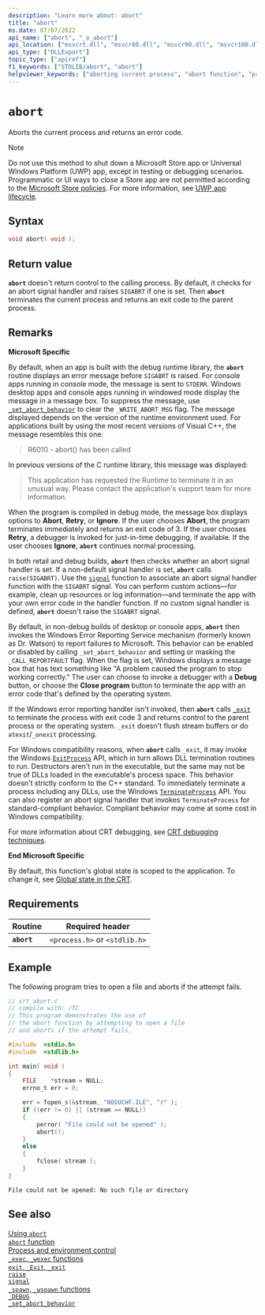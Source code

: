 ```yaml
---
description: "Learn more about: abort"
title: "abort"
ms.date: 07/07/2022
api_name: ["abort", "_o_abort"]
api_location: ["msvcrt.dll", "msvcr80.dll", "msvcr90.dll", "msvcr100.dll", "msvcr100_clr0400.dll", "msvcr110.dll", "msvcr110_clr0400.dll", "msvcr120.dll", "msvcr120_clr0400.dll", "ucrtbase.dll", "api-ms-win-crt-runtime-l1-1-0.dll"]
api_type: ["DLLExport"]
topic_type: ["apiref"]
f1_keywords: ["STDLIB/abort", "abort"]
helpviewer_keywords: ["aborting current process", "abort function", "processes, aborting"]
---
```

# `abort`

Aborts the current process and returns an error code.

> [!NOTE]
> Do not use this method to shut down a Microsoft Store app or Universal Windows Platform (UWP) app, except in testing or debugging scenarios. Programmatic or UI ways to close a Store app are not permitted according to the [Microsoft Store policies](/legal/windows/agreements/store-policies). For more information, see [UWP app lifecycle](/windows/uwp/launch-resume/app-lifecycle).

## Syntax

```C
void abort( void );
```

## Return value

**`abort`** doesn't return control to the calling process. By default, it checks for an abort signal handler and raises `SIGABRT` if one is set. Then **`abort`** terminates the current process and returns an exit code to the parent process.

## Remarks

**Microsoft Specific**

By default, when an app is built with the debug runtime library, the **`abort`** routine displays an error message before `SIGABRT` is raised. For console apps running in console mode, the message is sent to `STDERR`. Windows desktop apps and console apps running in windowed mode display the message in a message box. To suppress the message, use [`_set_abort_behavior`](set-abort-behavior.md) to clear the `_WRITE_ABORT_MSG` flag. The message displayed depends on the version of the runtime environment used. For applications built by using the most recent versions of Visual C++, the message resembles this one:

> R6010 - abort() has been called

In previous versions of the C runtime library, this message was displayed:

> This application has requested the Runtime to terminate it in an unusual way. Please contact the application's support team for more information.

When the program is compiled in debug mode, the message box displays options to **Abort**, **Retry**, or **Ignore**. If the user chooses **Abort**, the program terminates immediately and returns an exit code of 3. If the user chooses **Retry**, a debugger is invoked for just-in-time debugging, if available. If the user chooses **Ignore**, **`abort`** continues normal processing.

In both retail and debug builds, **`abort`** then checks whether an abort signal handler is set. If a non-default signal handler is set, **`abort`** calls `raise(SIGABRT)`. Use the [`signal`](signal.md) function to associate an abort signal handler function with the `SIGABRT` signal. You can perform custom actions—for example, clean up resources or log information—and terminate the app with your own error code in the handler function. If no custom signal handler is defined, **`abort`** doesn't raise the `SIGABRT` signal.

By default, in non-debug builds of desktop or console apps, **`abort`** then invokes the Windows Error Reporting Service mechanism (formerly known as Dr. Watson) to report failures to Microsoft. This behavior can be enabled or disabled by calling `_set_abort_behavior` and setting or masking the `_CALL_REPORTFAULT` flag. When the flag is set, Windows displays a message box that has text something like "A problem caused the program to stop working correctly." The user can choose to invoke a debugger with a **Debug** button, or choose the **Close program** button to terminate the app with an error code that's defined by the operating system.

If the Windows error reporting handler isn't invoked, then **`abort`** calls [`_exit`](exit-exit-exit.md) to terminate the process with exit code 3 and returns control to the parent process or the operating system. `_exit` doesn't flush stream buffers or do `atexit`/`_onexit` processing.

For Windows compatibility reasons, when **`abort`** calls `_exit`, it may invoke the Windows [`ExitProcess`](/windows/win32/api/processthreadsapi/nf-processthreadsapi-exitprocess) API, which in turn allows DLL termination routines to run. Destructors aren't run in the executable, but the same may not be true of DLLs loaded in the executable's process space. This behavior doesn't strictly conform to the C++ standard. To immediately terminate a process including any DLLs, use the Windows [`TerminateProcess`](/windows/desktop/api/processthreadsapi/nf-processthreadsapi-terminateprocess) API. You can also register an abort signal handler that invokes `TerminateProcess` for standard-compliant behavior. Compliant behavior may come at some cost in Windows compatibility.

For more information about CRT debugging, see [CRT debugging techniques](/visualstudio/debugger/crt-debugging-techniques).

**End Microsoft Specific**

By default, this function's global state is scoped to the application. To change it, see [Global state in the CRT](../global-state.md).

## Requirements

| Routine | Required header |
|---|---|
| **`abort`** | `<process.h>` or `<stdlib.h>` |

## Example

The following program tries to open a file and aborts if the attempt fails.

```C
// crt_abort.c
// compile with: /TC
// This program demonstrates the use of
// the abort function by attempting to open a file
// and aborts if the attempt fails.

#include  <stdio.h>
#include  <stdlib.h>

int main( void )
{
    FILE    *stream = NULL;
    errno_t err = 0;

    err = fopen_s(&stream, "NOSUCHF.ILE", "r" );
    if ((err != 0) || (stream == NULL))
    {
        perror( "File could not be opened" );
        abort();
    }
    else
    {
        fclose( stream );
    }
}
```

```Output
File could not be opened: No such file or directory
```

## See also

[Using `abort`](../../cpp/using-abort.md)\
[`abort` function](../../c-language/abort-function-c.md)\
[Process and environment control](../process-and-environment-control.md)\
[`_exec`, `_wexec` functions](../exec-wexec-functions.md)\
[`exit`, `_Exit`, `_exit`](exit-exit-exit.md)\
[`raise`](raise.md)\
[`signal`](signal.md)\
[`_spawn`, `_wspawn` functions](../spawn-wspawn-functions.md)\
[`_DEBUG`](../debug.md)\
[`_set_abort_behavior`](set-abort-behavior.md)
